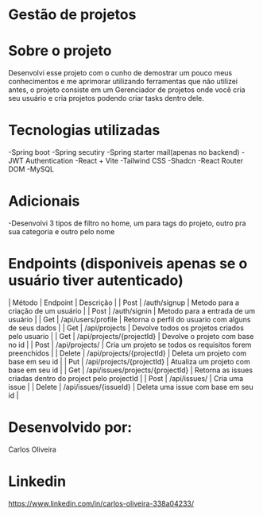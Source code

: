 # Gestão de projetos

# Sobre o projeto
Desenvolvi esse projeto com o cunho de demostrar um pouco meus conhecimentos e me aprimorar utilizando ferramentas que não utilizei antes, o projeto consiste em um Gerenciador de projetos onde você cria seu usuário e cria projetos podendo criar tasks dentro dele.

# Tecnologias utilizadas
-Spring boot
-Spring secutiry
-Spring starter mail(apenas no backend)
-JWT Authentication
-React + Vite
-Tailwind CSS
-Shadcn
-React Router DOM
-MySQL

# Adicionais
-Desenvolvi 3 tipos de filtro no home, um para tags do projeto, outro pra sua categoria e outro pelo nome

# Endpoints (disponiveis apenas se o usuário tiver autenticado)
| Método | Endpoint | Descrição |
| Post | /auth/signup | Metodo para a criação de um usuário |
| Post | /auth/signin | Metodo para a entrada de um usuário |
| Get | /api/users/profile | Retorna o perfil do usuario com alguns de seus dados |
| Get | /api/projects | Devolve todos os projetos criados pelo usuario |
| Get | /api/projects/{projectId} | Devolve o projeto com base no id |
| Post | /api/projects/ | Cria um projeto se todos os requisitos forem preenchidos |
| Delete | /api/projects/{projectId} | Deleta um projeto com base em seu id |
| Put | /api/projects/{projectId} | Atualiza um projeto com base em seu id |
| Get | /api/issues/projects/{projectId} | Retorna as issues criadas dentro do project pelo projectId |
| Post | /api/issues/ | Cria uma issue |
| Delete | /api/issues/{issueId} | Deleta uma issue com base em seu id |

# Desenvolvido por:
Carlos Oliveira

# Linkedin
https://www.linkedin.com/in/carlos-oliveira-338a04233/
